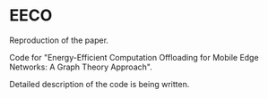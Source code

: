 # EECO
Reproduction of the paper.

Code for "Energy-Efficient Computation Offloading for Mobile Edge Networks: A Graph Theory Approach".

Detailed description of the code is being written.
